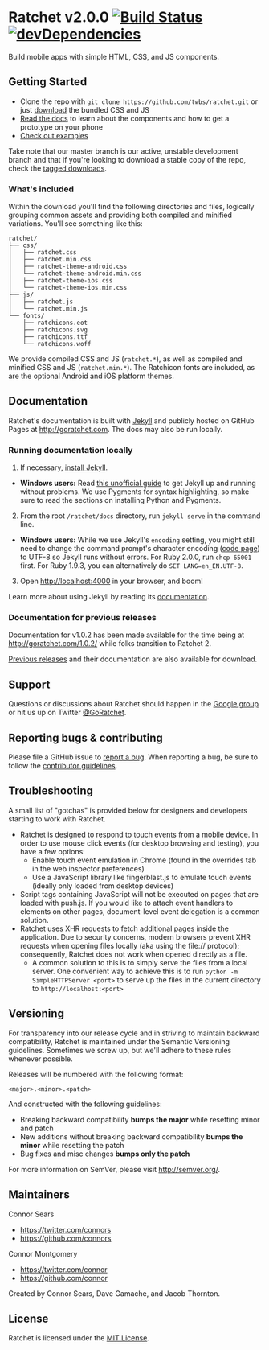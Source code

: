 # Ratchet v2.0.0 [![Build Status](https://secure.travis-ci.org/twbs/ratchet.png)](http://travis-ci.org/twbs/ratchet) [![devDependencies](https://david-dm.org/twbs/ratchet/dev-status.png?theme=shields.io)](https://david-dm.org/twbs/ratchet#info=devDependencies)

Build mobile apps with simple HTML, CSS, and JS components.

## Getting Started

- Clone the repo with `git clone https://github.com/twbs/ratchet.git` or just [download](http://github.com/twbs/ratchet/archive/v2.0.0.zip) the bundled CSS and JS
- [Read the docs](http://goratchet.com) to learn about the components and how to get a prototype on your phone
- [Check out examples](http://goratchet.com/examples/)

Take note that our master branch is our active, unstable development branch and that if you're looking to download a stable copy of the repo, check the [tagged downloads](https://github.com/twbs/ratchet/tags).

### What's included

Within the download you'll find the following directories and files, logically grouping common assets and providing both compiled and minified variations. You'll see something like this:

```
ratchet/
├── css/
│   ├── ratchet.css
│   ├── ratchet.min.css
│   ├── ratchet-theme-android.css
│   └── ratchet-theme-android.min.css
│   ├── ratchet-theme-ios.css
│   └── ratchet-theme-ios.min.css
├── js/
│   ├── ratchet.js
│   └── ratchet.min.js
└── fonts/
    ├── ratchicons.eot
    ├── ratchicons.svg
    ├── ratchicons.ttf
    └── ratchicons.woff
```

We provide compiled CSS and JS (`ratchet.*`), as well as compiled and minified CSS and JS (`ratchet.min.*`). The Ratchicon fonts are included, as are the optional Android and iOS platform themes.

## Documentation

Ratchet's documentation is built with [Jekyll](http://jekyllrb.com) and publicly hosted on GitHub Pages at <http://goratchet.com>. The docs may also be run locally.

### Running documentation locally

1. If necessary, [install Jekyll](http://jekyllrb.com/docs/installation).
  - **Windows users:** Read [this unofficial guide](https://github.com/juthilo/run-jekyll-on-windows/) to get Jekyll up and running without problems. We use Pygments for syntax highlighting, so make sure to read the sections on installing Python and Pygments.
2. From the root `/ratchet/docs` directory, run `jekyll serve` in the command line.
  - **Windows users:** While we use Jekyll's `encoding` setting, you might still need to change the command prompt's character encoding ([code page](http://en.wikipedia.org/wiki/Windows_code_page)) to UTF-8 so Jekyll runs without errors. For Ruby 2.0.0, run `chcp 65001` first. For Ruby 1.9.3, you can alternatively do `SET LANG=en_EN.UTF-8`.
3. Open <http://localhost:4000> in your browser, and boom!

Learn more about using Jekyll by reading its [documentation](http://jekyllrb.com/docs/home/).

### Documentation for previous releases

Documentation for v1.0.2 has been made available for the time being at <http://goratchet.com/1.0.2/> while folks transition to Ratchet 2.

[Previous releases](https://github.com/twbs/ratchet/releases) and their documentation are also available for download.

## Support

Questions or discussions about Ratchet should happen in the [Google group](https://groups.google.com/forum/#!forum/goratchet) or hit us up on Twitter [@GoRatchet](https://twitter.com/goratchet).

## Reporting bugs & contributing

Please file a GitHub issue to [report a bug](https://github.com/twbs/ratchet/issues). When reporting a bug, be sure to follow the [contributor guidelines](https://github.com/twbs/ratchet/blob/master/CONTRIBUTING.md).

## Troubleshooting

A small list of "gotchas" is provided below for designers and developers starting to work with Ratchet.

- Ratchet is designed to respond to touch events from a mobile device. In order to use mouse click events (for desktop browsing and testing), you have a few options:
  - Enable touch event emulation in Chrome (found in the overrides tab in the web inspector preferences)
  - Use a JavaScript library like fingerblast.js to emulate touch events (ideally only loaded from desktop devices)
- Script tags containing JavaScript will not be executed on pages that are loaded with push.js. If you would like to attach event handlers to elements on other pages, document-level event delegation is a common solution.
- Ratchet uses XHR requests to fetch additional pages inside the application. Due to security concerns, modern browsers prevent XHR requests when opening files locally (aka using the file:// protocol); consequently, Ratchet does not work when opened directly as a file.
  - A common solution to this is to simply serve the files from a local server. One convenient way to achieve this is to run ```python -m SimpleHTTPServer <port>``` to serve up the files in the current directory to ```http://localhost:<port>```

## Versioning

For transparency into our release cycle and in striving to maintain backward compatibility, Ratchet is maintained under the Semantic Versioning guidelines. Sometimes we screw up, but we'll adhere to these rules whenever possible.

Releases will be numbered with the following format:

`<major>.<minor>.<patch>`

And constructed with the following guidelines:

- Breaking backward compatibility **bumps the major** while resetting minor and patch
- New additions without breaking backward compatibility **bumps the minor** while resetting the patch
- Bug fixes and misc changes **bumps only the patch**

For more information on SemVer, please visit <http://semver.org/>.

## Maintainers

Connor Sears

- <https://twitter.com/connors>
- <https://github.com/connors>


Connor Montgomery

- <https://twitter.com/connor>
- <https://github.com/connor>


Created by Connor Sears, Dave Gamache, and Jacob Thornton.


## License

Ratchet is licensed under the [MIT License](http://opensource.org/licenses/MIT).
